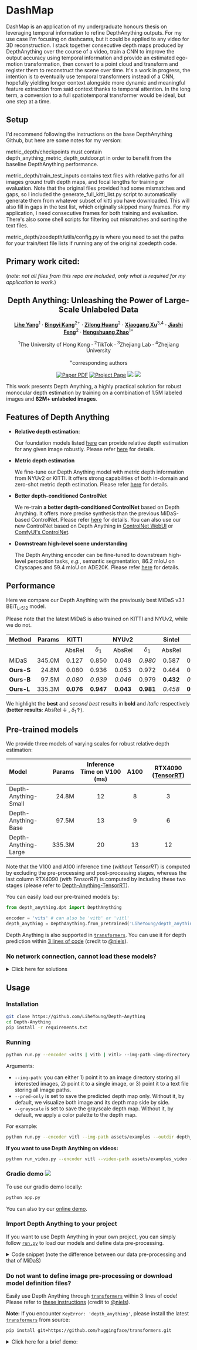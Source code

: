 # DashMap
DashMap is an application of my undergraduate honours thesis on leveraging temporal information to refine DepthAnything outputs. For my use case I'm focusing on dashcams, but it could be applied to any video for 3D reconstruction. I stack together consecutive depth maps produced by DepthAnything over the course of a video, train a CNN to improve the output accuracy using temporal information and provide an estimated ego-motion transformation, then convert to a point cloud and transform and register them to reconstruct the scene over time. It's a work in progress, the intention is to eventually use temporal transformers instead of a CNN, hopefully yielding longer context alongside more dynamic and meaningful feature extraction from said context thanks to temporal attention. In the long term, a conversion to a full spatiotemporal transformer would be ideal, but one step at a time.
 
## Setup
I'd recommend following the instructions on the base DepthAnything Github, but here are some notes for my version:


metric_depth/checkpoints must contain depth_anything_metric_depth_outdoor.pt in order to benefit from the baseline DepthAnything performance.


metric_depth/train_test_inputs contains text files with relative paths for all images ground truth depth maps, and focal lengths for training or evaluation. Note that the original files provided had some mismatches and gaps, so I included the generate_full_kitti_list.py script to automatically generate them from whatever subset of kitti you have downloaded. This will also fill in gaps in the test list, which originally skipped many frames. For my application, I need consecutive frames for both training and evaluation. There's also some shell scripts for filtering out mismatches and sorting the text files.


metric_depth/zoedepth/utils/config.py is where you need to set the paths for your train/test file lists if running any of the original zoedepth code.


## Primary work cited:

(*note: not all files from this repo are included, only what is required for my application to work.*)

<div align="center">
<h2>Depth Anything: Unleashing the Power of Large-Scale Unlabeled Data</h2>

[**Lihe Yang**](https://liheyoung.github.io/)<sup>1</sup> · [**Bingyi Kang**](https://scholar.google.com/citations?user=NmHgX-wAAAAJ)<sup>2+</sup> · [**Zilong Huang**](http://speedinghzl.github.io/)<sup>2</sup> · [**Xiaogang Xu**](https://xiaogang00.github.io/)<sup>3,4</sup> · [**Jiashi Feng**](https://sites.google.com/site/jshfeng/)<sup>2</sup> · [**Hengshuang Zhao**](https://hszhao.github.io/)<sup>1+</sup>

<sup>1</sup>The University of Hong Kong · <sup>2</sup>TikTok · <sup>3</sup>Zhejiang Lab · <sup>4</sup>Zhejiang University

<sup>+</sup>corresponding authors

<a href="https://arxiv.org/abs/2401.10891"><img src='https://img.shields.io/badge/arXiv-Depth Anything-red' alt='Paper PDF'></a>
<a href='https://depth-anything.github.io'><img src='https://img.shields.io/badge/Project_Page-Depth Anything-green' alt='Project Page'></a>
<a href='https://huggingface.co/spaces/LiheYoung/Depth-Anything'><img src='https://img.shields.io/badge/%F0%9F%A4%97%20Hugging%20Face-Spaces-blue'></a>
<a href='https://huggingface.co/papers/2401.10891'><img src='https://img.shields.io/badge/%F0%9F%A4%97%20Hugging%20Face-Paper-yellow'></a>
</div>

This work presents Depth Anything, a highly practical solution for robust monocular depth estimation by training on a combination of 1.5M labeled images and **62M+ unlabeled images**.

## Features of Depth Anything

- **Relative depth estimation**:
    
    Our foundation models listed [here](https://huggingface.co/spaces/LiheYoung/Depth-Anything/tree/main/checkpoints) can provide relative depth estimation for any given image robustly. Please refer [here](#running) for details.

- **Metric depth estimation**

    We fine-tune our Depth Anything model with metric depth information from NYUv2 or KITTI. It offers strong capabilities of both in-domain and zero-shot metric depth estimation. Please refer [here](./metric_depth) for details.


- **Better depth-conditioned ControlNet**

    We re-train **a better depth-conditioned ControlNet** based on Depth Anything. It offers more precise synthesis than the previous MiDaS-based ControlNet. Please refer [here](./controlnet/) for details. You can also use our new ControlNet based on Depth Anything in [ControlNet WebUI](https://github.com/Mikubill/sd-webui-controlnet) or [ComfyUI's ControlNet](https://github.com/Fannovel16/comfyui_controlnet_aux).

- **Downstream high-level scene understanding**

    The Depth Anything encoder can be fine-tuned to downstream high-level perception tasks, *e.g.*, semantic segmentation, 86.2 mIoU on Cityscapes and 59.4 mIoU on ADE20K. Please refer [here](./semseg/) for details.


## Performance

Here we compare our Depth Anything with the previously best MiDaS v3.1 BEiT<sub>L-512</sub> model.

Please note that the latest MiDaS is also trained on KITTI and NYUv2, while we do not.

| Method | Params | KITTI || NYUv2 || Sintel || DDAD || ETH3D || DIODE ||
|-|-:|:-:|:-:|:-:|:-:|:-:|:-:|:-:|:-:|:-:|:-:|:-:|:-:|
| | | AbsRel | $\delta_1$ | AbsRel | $\delta_1$ | AbsRel | $\delta_1$ | AbsRel | $\delta_1$ | AbsRel | $\delta_1$ | AbsRel | $\delta_1$ |
| MiDaS | 345.0M | 0.127 | 0.850 | 0.048 | *0.980* | 0.587 | 0.699 | 0.251 | 0.766 | 0.139 | 0.867 | 0.075 | 0.942 | 
| **Ours-S** | 24.8M | 0.080 | 0.936 | 0.053 | 0.972 | 0.464 | 0.739 | 0.247 | 0.768 | 0.127 | **0.885** | 0.076 | 0.939 |
| **Ours-B** | 97.5M | *0.080* | *0.939* | *0.046* | 0.979 | **0.432** | *0.756* | *0.232* | *0.786* | **0.126** | *0.884* | *0.069* | *0.946* |
| **Ours-L** | 335.3M | **0.076** | **0.947** | **0.043** | **0.981** | *0.458* | **0.760** | **0.230** | **0.789** | *0.127* | 0.882 | **0.066** | **0.952** |

We highlight the **best** and *second best* results in **bold** and *italic* respectively (**better results**: AbsRel $\downarrow$ , $\delta_1 \uparrow$).

## Pre-trained models

We provide three models of varying scales for robust relative depth estimation:

| Model | Params | Inference Time on V100 (ms) | A100 | RTX4090 ([TensorRT](https://github.com/spacewalk01/depth-anything-tensorrt)) |
|:-|-:|:-:|:-:|:-:|
| Depth-Anything-Small | 24.8M | 12 | 8 | 3 |
| Depth-Anything-Base | 97.5M | 13 | 9 | 6 |
| Depth-Anything-Large | 335.3M | 20 | 13 | 12 |

Note that the V100 and A100 inference time (*without TensorRT*) is computed by excluding the pre-processing and post-processing stages, whereas the last column RTX4090 (*with TensorRT*) is computed by including these two stages (please refer to [Depth-Anything-TensorRT](https://github.com/spacewalk01/depth-anything-tensorrt)).

You can easily load our pre-trained models by:
```python
from depth_anything.dpt import DepthAnything

encoder = 'vits' # can also be 'vitb' or 'vitl'
depth_anything = DepthAnything.from_pretrained('LiheYoung/depth_anything_{:}14'.format(encoder))
```

Depth Anything is also supported in [``transformers``](https://github.com/huggingface/transformers). You can use it for depth prediction within [3 lines of code](https://huggingface.co/docs/transformers/main/model_doc/depth_anything) (credit to [@niels](https://huggingface.co/nielsr)).

### No network connection, cannot load these models?

<details>
<summary>Click here for solutions</summary>

- First, please manually download our models (both config and checkpoints files) from here: [depth-anything-small](https://huggingface.co/LiheYoung/depth_anything_vits14), [depth-anything-base](https://huggingface.co/LiheYoung/depth_anything_vitb14), and [depth-anything-large](https://huggingface.co/LiheYoung/depth_anything_vitl14).

- Second, upload the folder which contains config and checkpoint files to your remote server.

- Lastly, load the model locally by:
```python
# suppose the config and checkpoint files are stored under the folder checkpoints/depth_anything_vitb14
depth_anything = DepthAnything.from_pretrained('checkpoints/depth_anything_vitb14', local_files_only=True)
```

</details>


## Usage 

### Installation

```bash
git clone https://github.com/LiheYoung/Depth-Anything
cd Depth-Anything
pip install -r requirements.txt
```

### Running

```bash
python run.py --encoder <vits | vitb | vitl> --img-path <img-directory | single-img | txt-file> --outdir <outdir> [--pred-only] [--grayscale]
```
Arguments:
- ``--img-path``: you can either 1) point it to an image directory storing all interested images, 2) point it to a single image, or 3) point it to a text file storing all image paths.
- ``--pred-only`` is set to save the predicted depth map only. Without it, by default, we visualize both image and its depth map side by side.
- ``--grayscale`` is set to save the grayscale depth map. Without it, by default, we apply a color palette to the depth map.

For example:
```bash
python run.py --encoder vitl --img-path assets/examples --outdir depth_vis
```

**If you want to use Depth Anything on videos:**
```bash
python run_video.py --encoder vitl --video-path assets/examples_video --outdir video_depth_vis
```

### Gradio demo <a href='https://github.com/gradio-app/gradio'><img src='https://img.shields.io/github/stars/gradio-app/gradio'></a> 

To use our gradio demo locally:

```bash
python app.py
```

You can also try our [online demo](https://huggingface.co/spaces/LiheYoung/Depth-Anything).

### Import Depth Anything to your project

If you want to use Depth Anything in your own project, you can simply follow [``run.py``](run.py) to load our models and define data pre-processing. 

<details>
<summary>Code snippet (note the difference between our data pre-processing and that of MiDaS)</summary>

```python
from depth_anything.dpt import DepthAnything
from depth_anything.util.transform import Resize, NormalizeImage, PrepareForNet

import cv2
import torch
from torchvision.transforms import Compose

encoder = 'vits' # can also be 'vitb' or 'vitl'
depth_anything = DepthAnything.from_pretrained('LiheYoung/depth_anything_{:}14'.format(encoder)).eval()

transform = Compose([
    Resize(
        width=518,
        height=518,
        resize_target=False,
        keep_aspect_ratio=True,
        ensure_multiple_of=14,
        resize_method='lower_bound',
        image_interpolation_method=cv2.INTER_CUBIC,
    ),
    NormalizeImage(mean=[0.485, 0.456, 0.406], std=[0.229, 0.224, 0.225]),
    PrepareForNet(),
])

image = cv2.cvtColor(cv2.imread('your image path'), cv2.COLOR_BGR2RGB) / 255.0
image = transform({'image': image})['image']
image = torch.from_numpy(image).unsqueeze(0)

# depth shape: 1xHxW
depth = depth_anything(image)
```
</details>

### Do not want to define image pre-processing or download model definition files?

Easily use Depth Anything through [``transformers``](https://github.com/huggingface/transformers) within 3 lines of code! Please refer to [these instructions](https://huggingface.co/docs/transformers/main/model_doc/depth_anything) (credit to [@niels](https://huggingface.co/nielsr)).

**Note:** If you encounter ``KeyError: 'depth_anything'``, please install the latest [``transformers``](https://github.com/huggingface/transformers) from source:
```bash
pip install git+https://github.com/huggingface/transformers.git
```
<details>
<summary>Click here for a brief demo:</summary>

```python
from transformers import pipeline
from PIL import Image

image = Image.open('Your-image-path')
pipe = pipeline(task="depth-estimation", model="LiheYoung/depth-anything-small-hf")
depth = pipe(image)["depth"]
```
</details>